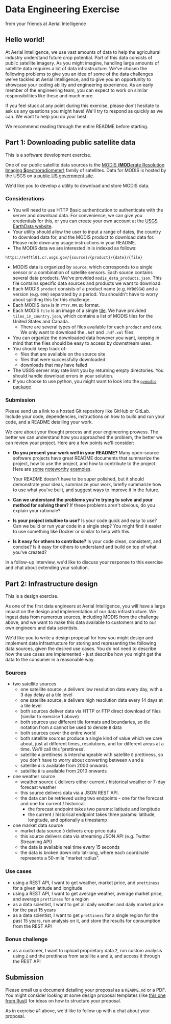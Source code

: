 # Data Engineering Exercise
from your friends at Aerial Intelligence 

## Hello world!
At Aerial Intelligence, we use vast amounts of data to help the agricultural industry understand future crop potential. Part of this data consists of public satellite imagery. As you might imagine, handling large amounts of satellite data requires a lot of data infrastructure.  We've chosen the following problems to give you an idea of some of the data challenges we've tackled at Aerial Intelligence, and to give you an opportunity to showcase your coding ability and engineering experience. As an early member of the engineering team, you can expect to work on similar responsibilities like these and much more.

If you feel stuck at any point during this exercise, please don't hesitate to ask us any questions you might have! We'll try to respond as quickly as we can. We want to help you do your best.

We recommend reading through the entire README before starting.

## Part 1: Downloading public satellite data

This is a software development exercise.

One of our public satellite data sources is the [MODIS (**MOD**erate Resolution **I**maging **S**pectroradiometer)](https://lpdaac.usgs.gov/dataset_discovery/modis) family of satellites. Data for MODIS is hosted by the USGS on a [public US government site](https://e4ftl01.cr.usgs.gov). 

We'd like you to develop a utility to download and store MODIS data. 

### Considerations

- You will need to use HTTP Basic authentication to authenticate with the server and download data. For convenience, we can give you credentials for this, or you can create your own account at the [USGS EarthData website](https://urs.earthdata.nasa.gov/users/new).
- Your utility should allow the user to input a range of dates, the country to download data for, and the MODIS product to download data for. Please note down any usage instructions in your README.
- The MODIS data we are interested in is indexed as follows: 

```
https://e4ftl01.cr.usgs.gov/{source}/{product}/{date}/{file}
```

- MODIS data is organized by `source`, which corresponds to a single sensor or a combination of satellite sensors. Each source contains several data products. We've provided `modis_data_products.json`. This file contains specific data sources and products we want to download.
- Each MODIS `product` consists of a product name (e.g. `MYD09GA`) and a version (e.g. `006`) separated by a period. You shouldn't have to worry about splitting this for this challenge.
- Each MODIS `date` is in `YYYY.MM.DD` format.
- Each MODIS `file` is an image of a single [tile](https://modis-land.gsfc.nasa.gov/MODLAND_grid.html). We have provided `tiles_in_country.json`, which contains a list of MODIS tiles for the United States and Canada. 
    - There are several types of files available for each `product` and `date`. We only want to download the `.hdf` and `.hdf.xml` files. 
- You can organize the downloaded data however you want, keeping in mind that the files should be easy to access by downstream uses. 
- You should keep track of:
    - files that are available on the source site
    - files that were successfully downloaded
    - downloads that may have failed
- The USGS server may rate limit you by returning empty directories. You should handle download errors in your solution.
- If you choose to use python, you might want to look into the [`pymodis` package](https://pypi.python.org/pypi/pyModis).

### Submission

Please send us a link to a hosted Git repository like GitHub or GitLab. Include your code, dependencies, instructions on how to build and run your code, and a README detailing your work.

We care about your thought process and your engineering prowess. The better we can understand how you approached the problem, the better we can review your project. Here are a few points we'll consider:

- **Do you present your work well in your README?** Many open-source software projects have great README documents that summarize the project, how to use the project, and how to contribute to the project. Here are [some](https://github.com/microsoft/vscode) [noteworthy](https://github.com/fchollet/keras) [examples](https://github.com/reactjs/redux). 

  Your README doesn't have to be super polished, but it should demonstrate your ideas, summarize your work, briefly summarize how to use what you've built, and suggest ways to improve it in the future.

- **Can we understand the problems you're trying to solve and your method for solving them?** If these problems aren't obvious, do you explain your rationale?

- **Is your project intuitive to use?** Is your code quick and easy to use? Can we build or run your code in a single step? You might find it easier to use something like Docker or similar to help with this.

- **Is it easy for others to contribute?** Is your code clean, consistent, and concise? Is it easy for others to understand and build on top of what you've created?

In a follow-up interview, we'd like to discuss your response to this exercise and chat about extending your solution.

## Part 2: Infrastructure design

This is a design exercise.

As one of the first data engineers at Aerial Intelligence, you will have a large impact on the design and implementation of our data infrastructure. We ingest data from numerous sources, including MODIS from the challenge above, and we want to make this data available to customers and to our own engineers and data scientists.
 
We'd like you to write a design proposal for how you might design and implement data infrastructure for storing and representing the following data sources, given the desired use cases. You do not need to describe how the use cases are implemented - just describe how you might get the data to the consumer in a reasonable way.

### Sources

- two satellite sources
    - one satellite source, `A` delivers low resolution data every day, with a 3 day delay at a tile level
    - one satellite source, `B` delivers high resolution data every 14 days at a tile level
    - both sources deliver data via HTTP or FTP direct download of files (similar to exercise 1 above)
    - both sources use different tile formats and boundaries, so tile notation from `A` cannot be used to denote `B` data
    - both sources cover the entire world
    - both satellite sources produce a single kind of value which we care about, just at different times, resolutions, and for different areas at a time. We'll call this 'prettiness'.
    - satellite `A` prettiness is interchangeable with satellite `B` prettiness, so you don't have to worry about converting between `A` and `B`
    - satellite `A` is available from 2000 onwards
    - satellite `B` is available from 2010 onwards
- one weather source
    - weather source `C` delivers either current / historical weather or 7-day forecast weather
    - this source delivers data via a JSON REST API.
    - the data can be retrieved using two endpoints - one for the forecast and one for current / historical.
        - the forecast endpoint takes two params: latitude and longitude
        - the current / historical endpoint takes three params: latitude, longitude, and optionally a timestamp
- one market data source
    - market data source `D` delivers crop price data
    - this source delivers data via streaming JSON API (e.g. Twitter Streaming API)
    - the data is available real time every 15 seconds
    - the data is broken down into lat-long, where each coordinate represents a 50-mile "market radius".

### Use cases

- using a REST API, I want to get weather, market price, and `prettiness` for a given latitude and longitude
- using a REST API, I want to get average weather, average market price, and average `prettiness` for a region
- as a data scientist, I want to get all daily weather and daily market price for the past 15 years
- as a data scientist, I want to get `prettiness` for a single region for the past 15 years, run analysis on it, and store the results for consumption from the REST API

### Bonus challenge

- as a customer, I want to upload proprietary data `Z`, run custom analysis using `Z` and the prettiness from satellite `A` and `B`, and access it through the REST API

## Submission

Please email us a document detailing your proposal as a `README.md` or a PDF. You might consider looking at some design proposal templates (like [this one from Rust](https://github.com/rust-lang/rfcs/blob/master/0000-template.md)) for ideas on how to structure your proposal.

As in exercise #1 above, we'd like to follow up with a chat about your proposal.
